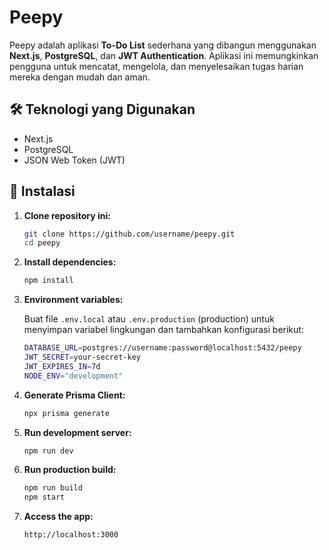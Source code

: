 # Peepy

Peepy adalah aplikasi **To-Do List** sederhana yang dibangun menggunakan **Next.js**, **PostgreSQL**, dan **JWT Authentication**. Aplikasi ini memungkinkan pengguna untuk mencatat, mengelola, dan menyelesaikan tugas harian mereka dengan mudah dan aman.

## 🛠 Teknologi yang Digunakan

- Next.js
- PostgreSQL
- JSON Web Token (JWT)

## 🚀 Instalasi

1. **Clone repository ini:**

   ```bash
   git clone https://github.com/username/peepy.git
   cd peepy
   ```

2. **Install dependencies:**

   ```bash
   npm install
   ```

3. **Environment variables:**

   Buat file `.env.local` atau `.env.production` (production) untuk menyimpan variabel lingkungan dan tambahkan konfigurasi berikut:

   ```bash
   DATABASE_URL=postgres://username:password@localhost:5432/peepy
   JWT_SECRET=your-secret-key
   JWT_EXPIRES_IN=7d
   NODE_ENV="development"
   ```

4. **Generate Prisma Client:**

   ```bash
   npx prisma generate
   ```

5. **Run development server:**

   ```bash
   npm run dev
   ```

6. **Run production build:**

   ```bash
   npm run build
   npm start
   ```

7. **Access the app:**

   ```bash
   http://localhost:3000
   ```
